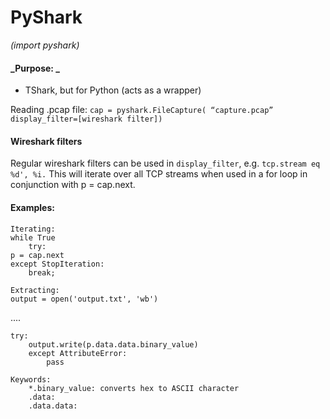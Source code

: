 # PyShark
_(import pyshark)_

#### _Purpose: _
- TShark, but for Python (acts as a wrapper)

Reading .pcap file:
`cap = pyshark.FileCapture(
		“capture.pcap”
		display_filter=[wireshark filter])`

#### Wireshark filters
Regular wireshark filters can be used in `display_filter`, e.g. `tcp.stream eq %d', %i.` This will iterate over all TCP streams when used in a for loop in conjunction with p = cap.next. 

#### Examples:
```icmp && ip.src != 185.245.99.2 && !icmp.resp_not_found
Iterating:
while True
	try:
p = cap.next
except StopIteration:
	break;

Extracting:
output = open('output.txt', 'wb')

```
....
```
try:
	output.write(p.data.data.binary_value)
	except AttributeError:
		pass

Keywords:
	*.binary_value: converts hex to ASCII character
	.data:
	.data.data:
```

